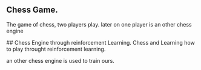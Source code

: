 ## Chess Game.

The game of chess, two players play.
later on one player is an other chess engine


## Chess Engine through reinforcement Learning.
Chess and Learning how to play throught reinforcement learning.

an other chess engine is used to train ours.

